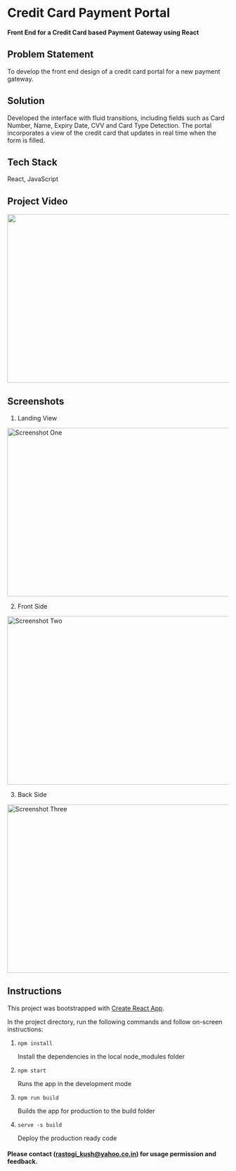 # Credit Card Payment Portal
**Front End for a Credit Card based Payment Gateway using React**

## Problem Statement
To develop the front end design of a credit card portal for a new payment gateway.

## Solution
Developed the interface with fluid transitions, including fields such as Card Number, Name, Expiry Date, CVV and Card Type Detection. The portal incorporates a view of the credit card that updates in real time when the form is filled.

## Tech Stack
React, JavaScript

## Project Video
<img src="https://drive.google.com/uc?export=view&id=1cv7plImm1aprVHawj1kuR5hl3EnrB93D" height="384" width="668">

## Screenshots
1. Landing View
<img src="https://drive.google.com/uc?export=view&id=1TSuCbYfEW5_5o_S5F58msPEUsKP5QrwD" height="384" width="668" alt="Screenshot One">

2. Front Side
<img src="https://drive.google.com/uc?export=view&id=1G5nZQy7q21ZE6Khh9OCtOfOwrIEedvLI" height="384" width="668" alt="Screenshot Two">

3. Back Side
<img src="https://drive.google.com/uc?export=view&id=12Ki0FrCaFq-H-PU_qI_qIAv462wrfShW" height="384" width="668" alt="Screenshot Three">

## Instructions

This project was bootstrapped with [Create React App](https://github.com/facebook/create-react-app).

In the project directory, run the following commands and follow on-screen instructions:

1. `npm install`

	Install the dependencies in the local node_modules folder

2. `npm start`

	Runs the app in the development mode

3. `npm run build`

	Builds the app for production to the build folder

4. `serve -s build`

	Deploy the production ready code

#### Please contact (rastogi_kush@yahoo.co.in) for usage permission and feedback.
